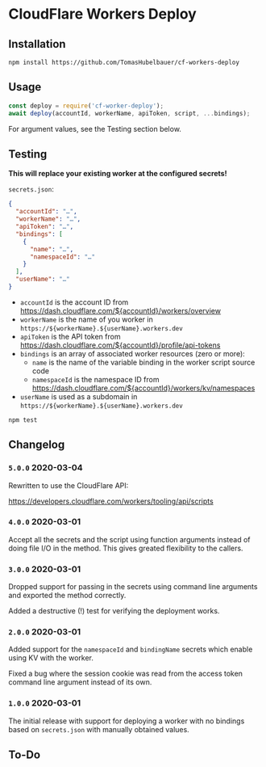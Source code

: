 # CloudFlare Workers Deploy

## Installation

`npm install https://github.com/TomasHubelbauer/cf-workers-deploy`

## Usage

```javascript
const deploy = require('cf-worker-deploy');
await deploy(accountId, workerName, apiToken, script, ...bindings);
```

For argument values, see the Testing section below.

## Testing

**This will replace your existing worker at the configured secrets!**

`secrets.json`:
```json
{
  "accountId": "…",
  "workerName": "…",
  "apiToken": "…",
  "bindings": [
    {
      "name": "…",
      "namespaceId": "…"
    }
  ],
  "userName": "…"
}
```

- `accountId` is the account ID from https://dash.cloudflare.com/${accountId}/workers/overview
- `workerName` is the name of you worker in `https://${workerName}.${userName}.workers.dev`
- `apiToken` is the API token from https://dash.cloudflare.com/${accountId}/profile/api-tokens
- `bindings` is an array of associated worker resources (zero or more):
  - `name` is the name of the variable binding in the worker script source code
  - `namespaceId` is the namespace ID from https://dash.cloudflare.com/${accountId}/workers/kv/namespaces
- `userName` is used as a subdomain in `https://${workerName}.${userName}.workers.dev`

`npm test`

## Changelog

### `5.0.0` 2020-03-04

Rewritten to use the CloudFlare API:

https://developers.cloudflare.com/workers/tooling/api/scripts

### `4.0.0` 2020-03-01

Accept all the secrets and the script using function arguments instead of doing
file I/O in the method. This gives greated flexibility to the callers.

### `3.0.0` 2020-03-01

Dropped support for passing in the secrets using command line arguments and
exported the method correctly.

Added a destructive (!) test for verifying the deployment works.

### `2.0.0` 2020-03-01

Added support for the `namespaceId` and `bindingName` secrets which enable using
KV with the worker.

Fixed a bug where the session cookie was read from the access token command line
argument instead of its own.

### `1.0.0` 2020-03-01

The initial release with support for deploying a worker with no bindings based
on `secrets.json` with manually obtained values.

## To-Do
